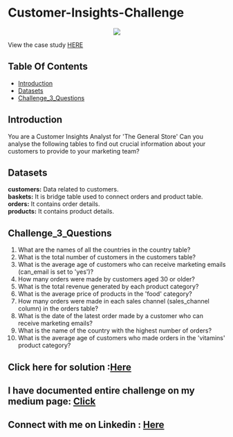 # Customer-Insights-Challenge


<p align="center">
<img src="https://www.steeldata.org.uk/sql3.jpg">

View the case study [HERE](https://www.steeldata.org.uk/sql3.html)


## Table Of Contents
- [Introduction](#introduction)
- [Datasets](#Datasets)
- [Challenge_3_Questions](#Challenge_3_Questions)

## Introduction

You are a Customer Insights Analyst for 'The General Store'
Can you analyse the following tables to find out crucial information about your customers to provide to your marketing team?

## Datasets

**customers:** Data related to customers.
<br>
**baskets:**  It is bridge table used to connect orders and product table.
<br>
**orders:** It contains order details.
<br>
**products:** It contains product details.

## Challenge_3_Questions

1. What are the names of all the countries in the country table?
2. What is the total number of customers in the customers table?
3. What is the average age of customers who can receive marketing emails (can_email is set to 'yes')?
4. How many orders were made by customers aged 30 or older?
5. What is the total revenue generated by each product category?
6. What is the average price of products in the 'food' category?
7. How many orders were made in each sales channel (sales_channel column) in the orders table?
8. What is the date of the latest order made by a customer who can receive marketing emails?
9. What is the name of the country with the highest number of orders?
10. What is the average age of customers who made orders in the 'vitamins' product category?

## Click here for solution :[Here](https://github.com/SimranGodsey/Customer-Insights-Challenge/blob/main/Challenge%20No%20%3A%203)

## I have documented entire challenge on my medium page: [Click](https://medium.com/@simrangodse18/customer-insights-challenge-03-f0f7af74d545)

## Connect with me on Linkedin : [Here]()

